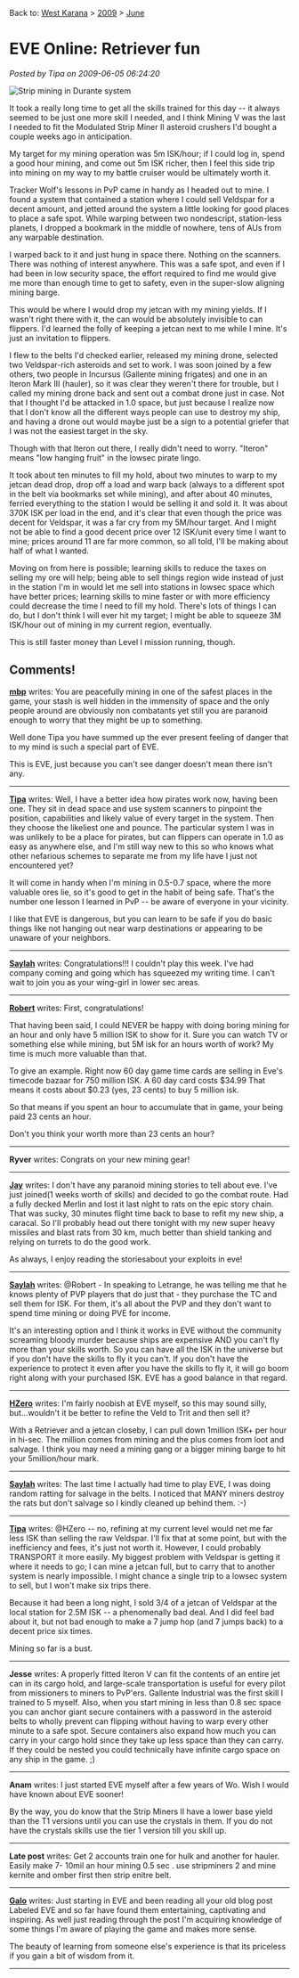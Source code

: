 Back to: [West Karana](/posts/westkarana.md) > [2009](/posts/2009/westkarana.md) > [June](./westkarana.md)
# EVE Online: Retriever fun

*Posted by Tipa on 2009-06-05 06:24:20*

![Strip mining in Durante system](../../../uploads/2009/06/exefile-2009-06-04-17-18-17-07.jpg "Strip mining in Durante system")

It took a really long time to get all the skills trained for this day -- it always seemed to be just one more skill I needed, and I think Mining V was the last I needed to fit the Modulated Strip Miner II asteroid crushers I'd bought a couple weeks ago in anticipation.

My target for my mining operation was 5m ISK/hour; if I could log in, spend a good hour mining, and come out 5m ISK richer, then I feel this side trip into mining on my way to my battle cruiser would be ultimately worth it.

Tracker Wolf's lessons in PvP came in handy as I headed out to mine. I found a system that contained a station where I could sell Veldspar for a decent amount, and jetted around the system a little looking for good places to place a safe spot. While warping between two nondescript, station-less planets, I dropped a bookmark in the middle of nowhere, tens of AUs from any warpable destination.

I warped back to it and just hung in space there. Nothing on the scanners. There was nothing of interest anywhere. This was a safe spot, and even if I had been in low security space, the effort required to find me would give me more than enough time to get to safety, even in the super-slow aligning mining barge.

This would be where I would drop my jetcan with my mining yields. If I wasn't right there with it, the can would be absolutely invisible to can flippers. I'd learned the folly of keeping a jetcan next to me while I mine. It's just an invitation to flippers.

I flew to the belts I'd checked earlier, released my mining drone, selected two Veldspar-rich asteroids and set to work. I was soon joined by a few others, two people in Incursus (Gallente mining frigates) and one in an Iteron Mark III (hauler), so it was clear they weren't there for trouble, but I called my mining drone back and sent out a combat drone just in case. Not that I thought I'd be attacked in 1.0 space, but just because I realize now that I don't know all the different ways people can use to destroy my ship, and having a drone out would maybe just be a sign to a potential griefer that I was not the easiest target in the sky.

Though with that Iteron out there, I really didn't need to worry. "Iteron" means "low hanging fruit" in the lowsec pirate lingo.

It took about ten minutes to fill my hold, about two minutes to warp to my jetcan dead drop, drop off a load and warp back (always to a different spot in the belt via bookmarks set while mining), and after about 40 minutes, ferried everything to the station I would be selling it and sold it. It was about 370K ISK per load in the end, and it's clear that even though the price was decent for Veldspar, it was a far cry from my 5M/hour target. And I might not be able to find a good decent price over 12 ISK/unit every time I want to mine; prices around 11 are far more common, so all told, I'll be making about half of what I wanted.

Moving on from here is possible; learning skills to reduce the taxes on selling my ore will help; being able to sell things region wide instead of just in the station I'm in would let me sell into stations in lowsec space which have better prices; learning skills to mine faster or with more efficiency could decrease the time I need to fill my hold. There's lots of things I can do, but I don't think I will ever hit my target; I might be able to squeeze 3M ISK/hour out of mining in my current region, eventually.

This is still faster money than Level I mission running, though.

## Comments!

**[mbp](http://mindbendingpuzzles.blogspot.com)** writes: You are peacefully mining in one of the safest places in the game, your stash is well hidden in the immensity of space and the only people around are obviously non combatants yet still you are paranoid enough to worry that they might be up to something. 

Well done Tipa you have summed up the ever present feeling of danger that to my mind is such a special part of EVE.

This is EVE, just because you can't see danger doesn't mean there isn't any.

---

**[Tipa](https://chasingdings.com)** writes: Well, I have a better idea how pirates work now, having been one. They sit in dead space and use system scanners to pinpoint the position, capabilities and likely value of every target in the system. Then they choose the likeliest one and pounce. The particular system I was in was unlikely to be a place for pirates, but can flippers can operate in 1.0 as easy as anywhere else, and I'm still way new to this so who knows what other nefarious schemes to separate me from my life have I just not encountered yet?

It will come in handy when I'm mining in 0.5-0.7 space, where the more valuable ores lie, so it's good to get in the habit of being safe. That's the number one lesson I learned in PvP -- be aware of everyone in your vicinity.

I like that EVE is dangerous, but you can learn to be safe if you do basic things like not hanging out near warp destinations or appearing to be unaware of your neighbors.

---

**[Saylah](http://notadiary.typepad.com/mysticworlds)** writes: Congratulations!!! I couldn't play this week. I've had company coming and going which has squeezed my writing time. I can't wait to join you as your wing-girl in lower sec areas.

---

**[Robert](http://worldofsolitaire.com)** writes: First, congratulations!

That having been said, I could NEVER be happy with doing boring mining for an hour and only have 5 million ISK to show for it. Sure you can watch TV or something else while mining, but 5M isk for an hours worth of work?
My time is much more valuable than that.

To give an example. Right now 60 day game time cards are selling in Eve's timecode bazaar for 750 million ISK.
A 60 day card costs $34.99
That means it costs about $0.23 (yes, 23 cents) to buy 5 million isk.

So that means if you spent an hour to accumulate that in game, your being paid 23 cents an hour.

Don't you think your worth more than 23 cents an hour?

---

**Ryver** writes: Congrats on your new mining gear!

---

**[Jay](http://www.greentextonblack.com)** writes: I don't have any paranoid mining stories to tell about eve. I've just joined(1 weeks worth of skills) and decided to go the combat route. Had a fully decked Merlin and lost it last night to rats on the epic story chain. That was sucky, 30 minutes flight time back to base to refit my new ship, a caracal. So I'll probably head out there tonight with my new super heavy missiles and blast rats from 30 km, much better than shield tanking and relying on turrets to do the good work.

As always, I enjoy reading the storiesabout your exploits in eve!

---

**[Saylah](http://notadiary.typepad.com/mysticworlds)** writes: @Robert - In speaking to Letrange, he was telling me that he knows plenty of PVP players that do just that - they purchase the TC and sell them for ISK. For them, it's all about the PVP and they don't want to spend time mining or doing PVE for income.

It's an interesting option and I think it works in EVE without the community screaming bloody murder because ships are expensive AND you can't fly more than your skills worth. So you can have all the ISK in the universe but if you don't have the skills to fly it you can't. If you don't have the experience to protect it even after you have the skills to fly it, it will go boom right along with your purchased ISK. EVE has a good balance in that regard.

---

**[HZero](http://hzero.wordpress.com)** writes: I'm fairly noobish at EVE myself, so this may sound silly, but...wouldn't it be better to refine the Veld to Trit and then sell it?

With a Retriever and a jetcan closeby, I can pull down 1million ISK+ per hour in hi-sec. The million comes from mining and the plus comes from loot and salvage. I think you may need a mining gang or a bigger mining barge to hit your 5million/hour mark.

---

**[Saylah](http://notadiary.typepad.com/mysticworlds)** writes: The last time I actually had time to play EVE, I was doing random ratting for salvage in the belts. I noticed that MANY miners destroy the rats but don't salvage so I kindly cleaned up behind them. :-)

---

**[Tipa](https://chasingdings.com)** writes: @HZero -- no, refining at my current level would net me far less ISK than selling the raw Veldspar. I'll fix that at some point, but with the inefficiency and fees, it's just not worth it. However, I could probably TRANSPORT it more easily. My biggest problem with Veldspar is getting it where it needs to go; I can mine a jetcan full, but to carry that to another system is nearly impossible. I might chance a single trip to a lowsec system to sell, but I won't make six trips there.

Because it had been a long night, I sold 3/4 of a jetcan of Veldspar at the local station for 2.5M ISK -- a phenomenally bad deal. And I did feel bad about it, but not bad enough to make a 7 jump hop (and 7 jumps back) to a decent price six times.

Mining so far is a bust.

---

**Jesse** writes: A properly fitted Iteron V can fit the contents of an entire jet can in its cargo hold, and large-scale transportation is useful for every pilot from missioners to miners to PvP'ers. Gallente Industrial was the first skill I trained to 5 myself. Also, when you start mining in less than 0.8 sec space you can anchor giant secure containers with a password in the asteroid belts to wholly prevent can flipping without having to warp every other minute to a safe spot. Secure containers also expand how much you can carry in your cargo hold since they take up less space than they can carry. If they could be nested you could technically have infinite cargo space on any ship in the game. ;)

---

**Anam** writes: I just started EVE myself after a few years of Wo. Wish I would have known about EVE sooner!

By the way, you do know that the Strip Miners II have a lower base yield than the T1 versions until you can use the crystals in them. If you do not have the crystals skills use the tier 1 version till you skill up.

---

**Late post** writes: Get 2 accounts train one for hulk and another for hauler. Easily make 7- 10mil an hour mining 0.5 sec . use stripminers 2 and mine kernite and omber first then strip enitre belt.

---

**[Galo](http://deflectorshields.wordpress.com)** writes: Just starting in EVE and been reading all your old blog post Labeled EVE and so far have found them entertaining, captivating and inspiring. As well just reading through the post I'm acquiring knowledge of some things I'm aware of playing the game and makes more sense. 

The beauty of learning from someone else's experience is that its priceless if you gain a bit of wisdom from it.

---

